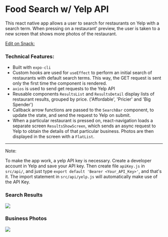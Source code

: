 # Food Search w/ Yelp API

This react native app allows a user to search for restaurants on Yelp with a search term. When pressing on a restaurant' preview, the user is taken to a new screen that shows more photos of the restaurant.


[Edit on Snack:](https://snack.expo.io/@miguelniblock/github.com-miguelniblock-reactnative-foodsearch-yelp-api) 

### Technical Features:

- Built with `expo-cli`
- Custom hooks are used for `useEffect` to perform an initial search of restaurants with default search terms. This way, the GET request is sent only the first time the component is rendered.
- `axios` is used to send get requests to the Yelp API
- Reusable components `ResultsList` and `ResultsDetail` display lists of restaurant results, grouped by price. ('Affordable', 'Pricier' and 'Big Spender')
- Callback arrow functions are passed to the `SearchBar` component, to update the state, and send the request to Yelp on submit.
- When a particular restaurant is pressed on, react-navigation loads a separate screen `ResultsShowScreen`, which sends an async request to Yelp to obtain the details of that particular business. Photos are then displayed in the screen with a `FlatList`.

---

Note:

To make the app work, a yelp API key is necessary. Create a developer account in Yelp and save your API key. Then create file `apiKey.js` in `src/api/`, and just type `export default 'Bearer <Your_API_Key>'`, and that's it. The import statement in `src/api/yelp.js` will automatically make use of the API Key.

### Search Results

![](https://github.com/MiguelNiblock/miguelniblock.github.io/raw/master/images/foodsearchyelpapi-searchscreen.png)

### Business Photos

![](https://github.com/MiguelNiblock/miguelniblock.github.io/raw/master/images/foodsearchyelpapi-detailscreen)



